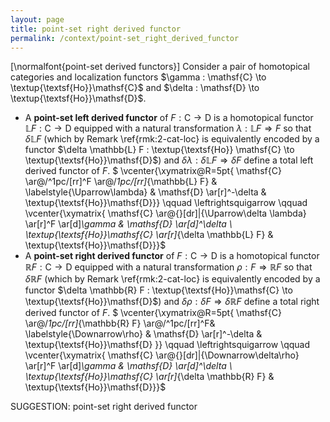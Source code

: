 ```yaml
---
layout: page
title: point-set right derived functor
permalink: /context/point-set_right_derived_functor
---
```

[\normalfont{point-set derived functors}] Consider a pair of homotopical categories and localization functors $\gamma : \mathsf{C} \to \textup{\textsf{Ho}}\mathsf{C}$ and $\delta : \mathsf{D} \to \textup{\textsf{Ho}}\mathsf{D}$.

-  A **point-set left derived functor** of $F : \mathsf{C} \to \mathsf{D}$ is a homotopical functor $\mathbb{L} F : \mathsf{C} \to \mathsf{D}$  equipped with a natural transformation $\lambda : \mathbb{L} F \Rightarrow F$ so that $\delta \mathbb{L} F$ (which by Remark \ref{rmk:2-cat-loc} is equivalently encoded by a functor $\delta \mathbb{L} F : \textup{\textsf{Ho}} \mathsf{C} \to \textup{\textsf{Ho}}\mathsf{D}$) and $\delta \lambda : \delta  \mathbb{L} F \Rightarrow \delta F$ define a total left derived functor of $F$.
$ \vcenter{\xymatrix@R=5pt{ \mathsf{C} \ar@/^1pc/[rr]^F \ar@/_1pc/[rr]_{\mathbb{L} F} &  \labelstyle{\Uparrow\lambda}  & \mathsf{D} \ar[r]^-\delta & \textup{\textsf{Ho}}\mathsf{D}}} \qquad \leftrightsquigarrow \qquad \vcenter{\xymatrix{ \mathsf{C} \ar@{}[dr]|{\Uparrow\delta \lambda} \ar[r]^F \ar[d]_\gamma & \mathsf{D} \ar[d]^\delta \\ \textup{\textsf{Ho}}\mathsf{C} \ar[r]_{\delta \mathbb{L} F} & \textup{\textsf{Ho}}\mathsf{D}}}$
-  A **point-set right derived functor** of $F : \mathsf{C} \to \mathsf{D}$ is a homotopical functor $\mathbb{R} F : \mathsf{C} \to \mathsf{D}$  equipped with a natural transformation $\rho : F \Rightarrow \mathbb{R} F$ so that $\delta \mathbb{R} F$ (which by Remark \ref{rmk:2-cat-loc} is equivalently encoded by a functor $\delta \mathbb{R} F : \textup{\textsf{Ho}}\mathsf{C} \to \textup{\textsf{Ho}}\mathsf{D}$) and $\delta \rho : \delta  F \Rightarrow  \delta \mathbb{R} F$ define a total right derived functor of $F$.
$ \vcenter{\xymatrix@R=5pt{ \mathsf{C} \ar@/_1pc/[rr]_{\mathbb{R} F} \ar@/^1pc/[rr]^F&  \labelstyle{\Downarrow\rho} & \mathsf{D} \ar[r]^-\delta & \textup{\textsf{Ho}}\mathsf{D}  }} \qquad \leftrightsquigarrow \qquad \vcenter{\xymatrix{ \mathsf{C} \ar@{}[dr]|{\Downarrow\delta\rho} \ar[r]^F \ar[d]_\gamma & \mathsf{D} \ar[d]^\delta \\ \textup{\textsf{Ho}}\mathsf{C} \ar[r]_{\delta \mathbb{R} F} & \textup{\textsf{Ho}}\mathsf{D}}}$



SUGGESTION: point-set right derived functor